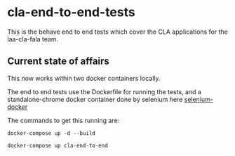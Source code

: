 # cla-end-to-end-tests
This is the behave end to end tests which cover the CLA applications for the laa-cla-fala team.

## Current state of affairs
This now works within two docker containers locally.

The end to end tests use the Dockerfile for running the tests, and a standalone-chrome docker container done by selenium here [selenium-docker](https://github.com/SeleniumHQ/docker-selenium)

The commands to get this running are:

`docker-compose up -d --build`

`docker-compose up cla-end-to-end`